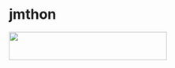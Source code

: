 # jmthon

<p align="left"><a href="https://heroku.com/deploy?template=https://github.com/lIlIAlIlIl/roz"> <img src="https://img.shields.io/badge/Deploy%20To%20Heroku-purple?style=for-the-badge&logo=heroku" width="320" height="58.45"/></a></p>
